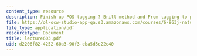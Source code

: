 ```yaml
---
content_type: resource
description: Finish up POS tagging ? Brill method and From tagging to parsing.
file: https://ol-ocw-studio-app-qa.s3.amazonaws.com/courses/6-863j-natural-language-and-the-computer-representation-of-knowledge-spring-2003/d2206f82425260a390f3eba5d5c22c40_lecture603.pdf
file_type: application/pdf
resourcetype: Document
title: lecture603.pdf
uid: d2206f82-4252-60a3-90f3-eba5d5c22c40
---
```

